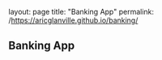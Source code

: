 layout: page
title: "Banking App"
permalink: /https://aricglanville.github.io/banking/

## Banking App
